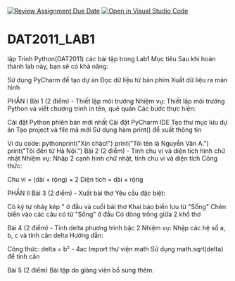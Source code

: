 [![Review Assignment Due Date](https://classroom.github.com/assets/deadline-readme-button-22041afd0340ce965d47ae6ef1cefeee28c7c493a6346c4f15d667ab976d596c.svg)](https://classroom.github.com/a/-Eb7mzV0)
[![Open in Visual Studio Code](https://classroom.github.com/assets/open-in-vscode-2e0aaae1b6195c2367325f4f02e2d04e9abb55f0b24a779b69b11b9e10269abc.svg)](https://classroom.github.com/online_ide?assignment_repo_id=20520442&assignment_repo_type=AssignmentRepo)
# DAT2011_LAB1
lập Trình Python(DAT2011) các bài tập trong Lab1
Mục tiêu
Sau khi hoàn thành lab này, bạn sẽ có khả năng:

Sử dụng PyCharm để tạo dự án
Đọc dữ liệu từ bàn phím
Xuất dữ liệu ra màn hình

PHẦN I
Bài 1 (2 điểm) - Thiết lập môi trường
Nhiệm vụ: Thiết lập môi trường Python và viết chương trình in tên, quê quán
Các bước thực hiện:

Cài đặt Python phiên bản mới nhất
Cài đặt PyCharm IDE
Tạo thư mục lưu dự án
Tạo project và file mã mới
Sử dụng hàm print() để xuất thông tin

Ví dụ code:
pythonprint("Xin chào!")
print("Tôi tên là Nguyễn Văn A.")
print("Tôi đến từ Hà Nội.")
Bài 2 (2 điểm) - Tính chu vi và diện tích hình chữ nhật
Nhiệm vụ: Nhập 2 cạnh hình chữ nhật, tính chu vi và diện tích
Công thức:

Chu vi = (dài + rộng) × 2
Diện tích = dài × rộng

PHẦN II
Bài 3 (2 điểm) - Xuất bài thơ
Yêu cầu đặc biệt:

Có ký tự nháy kép " ở đầu và cuối bài thơ
Khai báo biến lưu từ "Sống"
Chèn biến vào các câu có từ "Sống" ở đầu
Có dòng trống giữa 2 khổ thơ

Bài 4 (2 điểm) - Tính delta phương trình bậc 2
Nhiệm vụ: Nhập các hệ số a, b, c và tính căn delta
Hướng dẫn:

Công thức: delta = b² - 4ac
Import thư viện math
Sử dụng math.sqrt(delta) để tính căn

Bài 5 (2 điểm)
Bài tập do giảng viên bổ sung thêm.
